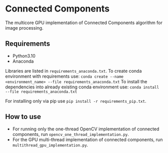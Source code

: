 # Connected Components

The multicore GPU implementation of Connected Components algorithm for image processing.

## Requirements
- Python3.10
- Anaconda

Libraries are listed in `requirements_anaconda.txt`. To create conda environment with requirements use: `conda create --name <environment_name> --file requirements_anaconda.txt`
To install the dependencies into already existing conda environment use: `conda install --file requirements_anaconda.txt`

For installing only via pip use `pip install -r requirements_pip.txt`.

## How to use
- For running only the one-thread OpenCV implementation of connected components, run `opencv_one_thread_implementation.py`.
- For the GPU multi-thread implementation of connected components, run `multithread_gpu_implementation.py`.
